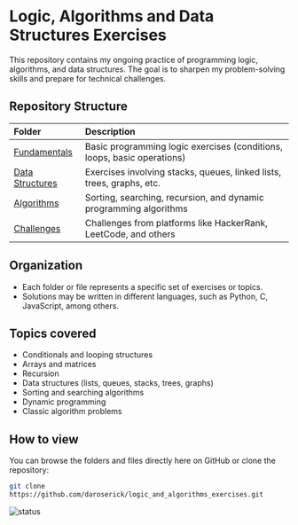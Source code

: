 # Logic, Algorithms and Data Structures Exercises

This repository contains my ongoing practice of programming logic, algorithms, and data structures. The goal is to sharpen my problem-solving skills and prepare for technical challenges.

## Repository Structure

| Folder | Description |
|:-------|:------------|
| [Fundamentals](./fundamentals) | Basic programming logic exercises (conditions, loops, basic operations) |
| [Data Structures](./data-structures) | Exercises involving stacks, queues, linked lists, trees, graphs, etc. |
| [Algorithms](./algorithms) | Sorting, searching, recursion, and dynamic programming algorithms |
| [Challenges](./challenges) | Challenges from platforms like HackerRank, LeetCode, and others |

## Organization

- Each folder or file represents a specific set of exercises or topics. 
- Solutions may be written in different languages, such as Python, C, JavaScript, among others.

## Topics covered

- Conditionals and looping structures
- Arrays and matrices
- Recursion
- Data structures (lists, queues, stacks, trees, graphs)
- Sorting and searching algorithms
- Dynamic programming
- Classic algorithm problems

## How to view

You can browse the folders and files directly here on GitHub or clone the repository:

```bash
git clone
https://github.com/daroserick/logic_and_algorithms_exercises.git
```

![status](https://img.shields.io/badge/Status-Active-brightgreen)